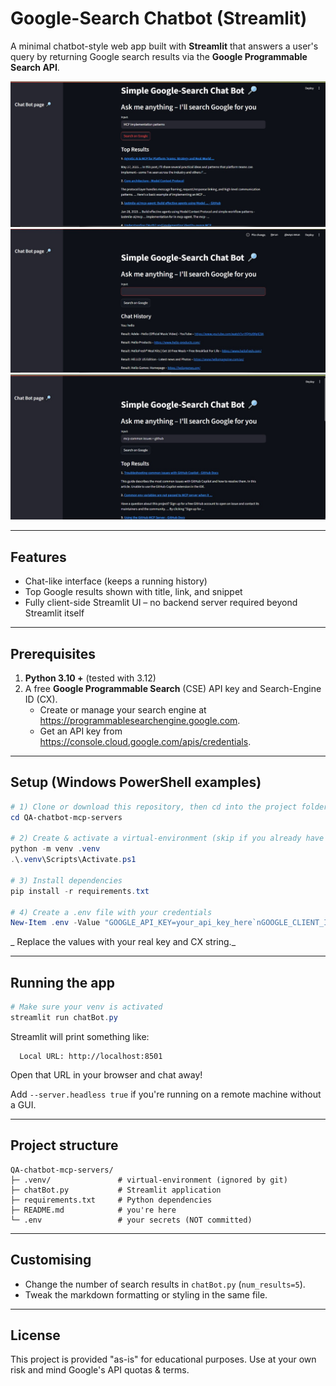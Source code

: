 # Google-Search Chatbot (Streamlit)

A minimal chatbot-style web app built with **Streamlit** that answers a user's query by returning Google search results via the **Google Programmable Search API**.

<div align="center">

![Screenshot 1](images/mcp1.jpg)
![Screenshot 2](images/mcp2.jpg)
![Screenshot 3](images/mcp3.jpg)

</div>

---

## Features
* Chat-like interface (keeps a running history)
* Top Google results shown with title, link, and snippet
* Fully client-side Streamlit UI – no backend server required beyond Streamlit itself

---

## Prerequisites
1. **Python 3.10 +** (tested with 3.12)
2. A free **Google Programmable Search** (CSE) API key and Search-Engine ID (CX).
   * Create or manage your search engine at <https://programmablesearchengine.google.com>.
   * Get an API key from <https://console.cloud.google.com/apis/credentials>.

---

## Setup (Windows PowerShell examples)

```powershell
# 1) Clone or download this repository, then cd into the project folder
cd QA-chatbot-mcp-servers

# 2) Create & activate a virtual-environment (skip if you already have .venv)
python -m venv .venv
.\.venv\Scripts\Activate.ps1

# 3) Install dependencies
pip install -r requirements.txt

# 4) Create a .env file with your credentials
New-Item .env -Value "GOOGLE_API_KEY=your_api_key_here`nGOOGLE_CLIENT_ID=your_cx_here"
```
_
Replace the values with your real key and CX string._

---

## Running the app

```powershell
# Make sure your venv is activated
streamlit run chatBot.py
```
Streamlit will print something like:

```
  Local URL: http://localhost:8501
```
Open that URL in your browser and chat away!

Add `--server.headless true` if you're running on a remote machine without a GUI.

---

## Project structure
```
QA-chatbot-mcp-servers/
├─ .venv/               # virtual-environment (ignored by git)
├─ chatBot.py           # Streamlit application
├─ requirements.txt     # Python dependencies
├─ README.md            # you're here
└─ .env                 # your secrets (NOT committed)
```

---

## Customising
* Change the number of search results in `chatBot.py` (`num_results=5`).
* Tweak the markdown formatting or styling in the same file.

---

## License
This project is provided "as-is" for educational purposes. Use at your own risk and mind Google's API quotas & terms.
